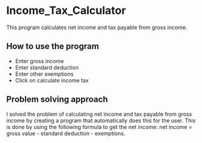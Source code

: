 # Income_Tax_Calculator
This program calculates net income and tax payable from gross income.

## How to use the program

<ul>

<li>Enter gross income</li>
<li>Enter standard deduction</li>
<li>Enter other exemptions</li>
<li>Click on calculate income tax</li>

</ul>

## Problem solving approach
I solved the problem of calculating net income and tax payable from gross income by creating a program that automatically does this for the user. This is done by using the following formula to get the net income: net income = gross value - standard deduction - exemptions.


